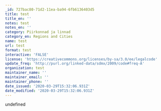```yaml
---
_id: 727bac80-71d2-11ea-ba94-6fb6136403d5
title: test
title_en: ''
notes: test
notes_en: ''
category: Piirkonnad ja linnad
category_en: Regions and Cities
name: test
url: test
format: test
interactive: 'FALSE'
license: 'https://creativecommons.org/licenses/by-sa/3.0/ee/legalcode'
update_freq: 'http://purl.org/linked-data/sdmx/2009/code#freq-A'
organization: test
maintainer_name: ''
maintainer_email: ''
maintainer_phone: ''
date_issued: '2020-03-29T15:32:06.931Z'
date_modified: '2020-03-29T15:32:06.931Z'
---
```

undefined
